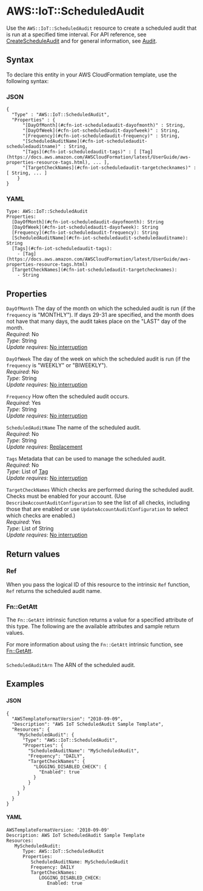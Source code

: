 # AWS::IoT::ScheduledAudit<a name="aws-resource-iot-scheduledaudit"></a>

Use the `AWS::IoT::ScheduledAudit` resource to create a scheduled audit that is run at a specified time interval\. For API reference, see [CreateScheduleAudit](https://docs.aws.amazon.com/iot/latest/apireference/API_CreateScheduledAudit.html) and for general information, see [Audit](https://docs.aws.amazon.com/iot/latest/developerguide/device-defender-audit.html)\.

## Syntax<a name="aws-resource-iot-scheduledaudit-syntax"></a>

To declare this entity in your AWS CloudFormation template, use the following syntax:

### JSON<a name="aws-resource-iot-scheduledaudit-syntax.json"></a>

```
{
  "Type" : "AWS::IoT::ScheduledAudit",
  "Properties" : {
      "[DayOfMonth](#cfn-iot-scheduledaudit-dayofmonth)" : String,
      "[DayOfWeek](#cfn-iot-scheduledaudit-dayofweek)" : String,
      "[Frequency](#cfn-iot-scheduledaudit-frequency)" : String,
      "[ScheduledAuditName](#cfn-iot-scheduledaudit-scheduledauditname)" : String,
      "[Tags](#cfn-iot-scheduledaudit-tags)" : [ [Tag](https://docs.aws.amazon.com/AWSCloudFormation/latest/UserGuide/aws-properties-resource-tags.html), ... ],
      "[TargetCheckNames](#cfn-iot-scheduledaudit-targetchecknames)" : [ String, ... ]
    }
}
```

### YAML<a name="aws-resource-iot-scheduledaudit-syntax.yaml"></a>

```
Type: AWS::IoT::ScheduledAudit
Properties: 
  [DayOfMonth](#cfn-iot-scheduledaudit-dayofmonth): String
  [DayOfWeek](#cfn-iot-scheduledaudit-dayofweek): String
  [Frequency](#cfn-iot-scheduledaudit-frequency): String
  [ScheduledAuditName](#cfn-iot-scheduledaudit-scheduledauditname): String
  [Tags](#cfn-iot-scheduledaudit-tags): 
    - [Tag](https://docs.aws.amazon.com/AWSCloudFormation/latest/UserGuide/aws-properties-resource-tags.html)
  [TargetCheckNames](#cfn-iot-scheduledaudit-targetchecknames): 
    - String
```

## Properties<a name="aws-resource-iot-scheduledaudit-properties"></a>

`DayOfMonth`  <a name="cfn-iot-scheduledaudit-dayofmonth"></a>
The day of the month on which the scheduled audit is run \(if the `frequency` is "MONTHLY"\)\. If days 29\-31 are specified, and the month does not have that many days, the audit takes place on the "LAST" day of the month\.  
*Required*: No  
*Type*: String  
*Update requires*: [No interruption](https://docs.aws.amazon.com/AWSCloudFormation/latest/UserGuide/using-cfn-updating-stacks-update-behaviors.html#update-no-interrupt)

`DayOfWeek`  <a name="cfn-iot-scheduledaudit-dayofweek"></a>
The day of the week on which the scheduled audit is run \(if the `frequency` is "WEEKLY" or "BIWEEKLY"\)\.  
*Required*: No  
*Type*: String  
*Update requires*: [No interruption](https://docs.aws.amazon.com/AWSCloudFormation/latest/UserGuide/using-cfn-updating-stacks-update-behaviors.html#update-no-interrupt)

`Frequency`  <a name="cfn-iot-scheduledaudit-frequency"></a>
How often the scheduled audit occurs\.  
*Required*: Yes  
*Type*: String  
*Update requires*: [No interruption](https://docs.aws.amazon.com/AWSCloudFormation/latest/UserGuide/using-cfn-updating-stacks-update-behaviors.html#update-no-interrupt)

`ScheduledAuditName`  <a name="cfn-iot-scheduledaudit-scheduledauditname"></a>
The name of the scheduled audit\.  
*Required*: No  
*Type*: String  
*Update requires*: [Replacement](https://docs.aws.amazon.com/AWSCloudFormation/latest/UserGuide/using-cfn-updating-stacks-update-behaviors.html#update-replacement)

`Tags`  <a name="cfn-iot-scheduledaudit-tags"></a>
Metadata that can be used to manage the scheduled audit\.  
*Required*: No  
*Type*: List of [Tag](https://docs.aws.amazon.com/AWSCloudFormation/latest/UserGuide/aws-properties-resource-tags.html)  
*Update requires*: [No interruption](https://docs.aws.amazon.com/AWSCloudFormation/latest/UserGuide/using-cfn-updating-stacks-update-behaviors.html#update-no-interrupt)

`TargetCheckNames`  <a name="cfn-iot-scheduledaudit-targetchecknames"></a>
Which checks are performed during the scheduled audit\. Checks must be enabled for your account\. \(Use `DescribeAccountAuditConfiguration` to see the list of all checks, including those that are enabled or use `UpdateAccountAuditConfiguration` to select which checks are enabled\.\)  
*Required*: Yes  
*Type*: List of String  
*Update requires*: [No interruption](https://docs.aws.amazon.com/AWSCloudFormation/latest/UserGuide/using-cfn-updating-stacks-update-behaviors.html#update-no-interrupt)

## Return values<a name="aws-resource-iot-scheduledaudit-return-values"></a>

### Ref<a name="aws-resource-iot-scheduledaudit-return-values-ref"></a>

 When you pass the logical ID of this resource to the intrinsic `Ref` function, `Ref` returns the scheduled audit name\.

### Fn::GetAtt<a name="aws-resource-iot-scheduledaudit-return-values-fn--getatt"></a>

The `Fn::GetAtt` intrinsic function returns a value for a specified attribute of this type\. The following are the available attributes and sample return values\.

For more information about using the `Fn::GetAtt` intrinsic function, see [Fn::GetAtt](https://docs.aws.amazon.com/AWSCloudFormation/latest/UserGuide/intrinsic-function-reference-getatt.html)\.

#### <a name="aws-resource-iot-scheduledaudit-return-values-fn--getatt-fn--getatt"></a>

`ScheduledAuditArn`  <a name="ScheduledAuditArn-fn::getatt"></a>
The ARN of the scheduled audit\.

## Examples<a name="aws-resource-iot-scheduledaudit--examples"></a>



### <a name="aws-resource-iot-scheduledaudit--examples--"></a>



#### JSON<a name="aws-resource-iot-scheduledaudit--examples----json"></a>

```
{
  "AWSTemplateFormatVersion": "2010-09-09",
  "Description": "AWS IoT ScheduledAudit Sample Template",
  "Resources": {
    "MyScheduledAudit": {
      "Type": "AWS::IoT::ScheduledAudit",
      "Properties": {
        "ScheduledAuditName": "MyScheduledAudit",
        "Frequency": "DAILY",
        "TargetCheckNames": {
          "LOGGING_DISABLED_CHECK": {
            "Enabled": true
          }
        }
      }
    }
  }
}
```

#### YAML<a name="aws-resource-iot-scheduledaudit--examples----yaml"></a>

```
AWSTemplateFormatVersion: '2010-09-09'
Description: AWS IoT ScheduledAudit Sample Template
Resources:
   MyScheduledAudit:
      Type: AWS::IoT::ScheduledAudit
      Properties:
         ScheduledAuditName: MyScheduledAudit
         Frequency: DAILY
         TargetCheckNames:
            LOGGING_DISABLED_CHECK:
               Enabled: true
```
